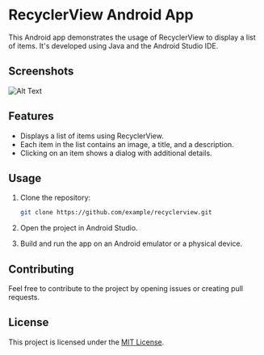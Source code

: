 # RecyclerView Android App

This Android app demonstrates the usage of RecyclerView to display a list of items. It's developed using Java and the Android Studio IDE.

## Screenshots
![Alt Text](https://github.com/omertzroya/Android1HITCollegeClassExercise1/blob/main/app/src/main/res/drawable/gif.gif)

## Features
- Displays a list of items using RecyclerView.
- Each item in the list contains an image, a title, and a description.
- Clicking on an item shows a dialog with additional details.

## Usage
1. Clone the repository:
   ```bash
   git clone https://github.com/example/recyclerview.git
   ```

2. Open the project in Android Studio.

3. Build and run the app on an Android emulator or a physical device.

## Contributing
Feel free to contribute to the project by opening issues or creating pull requests.

## License
This project is licensed under the [MIT License](LICENSE).

